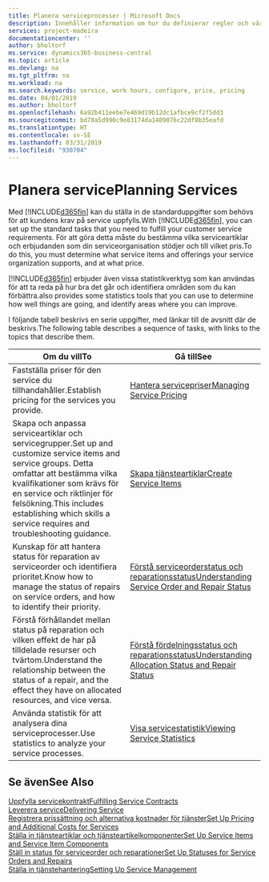 ```yaml
---
title: Planera serviceprocesser | Microsoft Docs
description: Innehåller information om hur du definierar regler och värden för att definiera dina servicepolicyer och -processer.
services: project-madeira
documentationcenter: ''
author: bholtorf
ms.service: dynamics365-business-central
ms.topic: article
ms.devlang: na
ms.tgt_pltfrm: na
ms.workload: na
ms.search.keywords: service, work hours, configure, price, pricing
ms.date: 04/01/2019
ms.author: bholtorf
ms.openlocfilehash: 6a92b411eebe7e469d19b12dc1afbce9cf2f5dd3
ms.sourcegitcommit: bd78a5d990c9e83174da1409076c22df8b35eafd
ms.translationtype: HT
ms.contentlocale: sv-SE
ms.lasthandoff: 03/31/2019
ms.locfileid: "930704"
---
```

# <a name="planning-services"></a><span data-ttu-id="620ed-103">Planera service</span><span class="sxs-lookup"><span data-stu-id="620ed-103">Planning Services</span></span>
<span data-ttu-id="620ed-104">Med [!INCLUDE[d365fin](includes/d365fin_md.md)] kan du ställa in de standarduppgifter som behövs för att kundens krav på service uppfylls.</span><span class="sxs-lookup"><span data-stu-id="620ed-104">With [!INCLUDE[d365fin](includes/d365fin_md.md)], you can set up the standard tasks that you need to fulfill your customer service requirements.</span></span> <span data-ttu-id="620ed-105">För att göra detta måste du bestämma vilka serviceartiklar och erbjudanden som din serviceorganisation stödjer och till vilket pris.</span><span class="sxs-lookup"><span data-stu-id="620ed-105">To do this, you must determine what service items and offerings your service organization supports, and at what price.</span></span>   

[!INCLUDE[d365fin](includes/d365fin_md.md)] <span data-ttu-id="620ed-106">erbjuder även vissa statistikverktyg som kan användas för att ta reda på hur bra det går och identifiera områden som du kan förbättra.</span><span class="sxs-lookup"><span data-stu-id="620ed-106">also provides some statistics tools that you can use to determine how well things are going, and identify areas where you can improve.</span></span>
  
<span data-ttu-id="620ed-107">I följande tabell beskrivs en serie uppgifter, med länkar till de avsnitt där de beskrivs.</span><span class="sxs-lookup"><span data-stu-id="620ed-107">The following table describes a sequence of tasks, with links to the topics that describe them.</span></span>   
  
|<span data-ttu-id="620ed-108">**Om du vill**</span><span class="sxs-lookup"><span data-stu-id="620ed-108">**To**</span></span>|<span data-ttu-id="620ed-109">**Gå till**</span><span class="sxs-lookup"><span data-stu-id="620ed-109">**See**</span></span>|  
|------------|-------------|  
|<span data-ttu-id="620ed-110">Fastställa priser för den service du tillhandahåller.</span><span class="sxs-lookup"><span data-stu-id="620ed-110">Establish pricing for the services you provide.</span></span>|[<span data-ttu-id="620ed-111">Hantera servicepriser</span><span class="sxs-lookup"><span data-stu-id="620ed-111">Managing Service Pricing</span></span>](service-service-price-management.md)|
|<span data-ttu-id="620ed-112">Skapa och anpassa serviceartiklar och servicegrupper.</span><span class="sxs-lookup"><span data-stu-id="620ed-112">Set up and customize service items and service groups.</span></span> <span data-ttu-id="620ed-113">Detta omfattar att bestämma vilka kvalifikationer som krävs för en service och riktlinjer för felsökning.</span><span class="sxs-lookup"><span data-stu-id="620ed-113">This includes establishing which skills a service requires and troubleshooting guidance.</span></span>| [<span data-ttu-id="620ed-114">Skapa tjänsteartiklar</span><span class="sxs-lookup"><span data-stu-id="620ed-114">Create Service Items</span></span>](service-how-to-create-service-items.md)|  
|<span data-ttu-id="620ed-115">Kunskap för att hantera status för reparation av serviceorder och identifiera prioritet.</span><span class="sxs-lookup"><span data-stu-id="620ed-115">Know how to manage the status of repairs on service orders, and how to identify their priority.</span></span>|[<span data-ttu-id="620ed-116">Förstå serviceorderstatus och reparationsstatus</span><span class="sxs-lookup"><span data-stu-id="620ed-116">Understanding Service Order and Repair Status</span></span>](service-service-order-status-and-repair-status.md)|  
|<span data-ttu-id="620ed-117">Förstå förhållandet mellan status på reparation och vilken effekt de har på tilldelade resurser och tvärtom.</span><span class="sxs-lookup"><span data-stu-id="620ed-117">Understand the relationship between the status of a repair, and the effect they have on allocated resources, and vice versa.</span></span>|[<span data-ttu-id="620ed-118">Förstå fördelningsstatus och reparationsstatus</span><span class="sxs-lookup"><span data-stu-id="620ed-118">Understanding Allocation Status and Repair Status</span></span>](service-allocation-status-and-repair-status.md)|  
|<span data-ttu-id="620ed-119">Använda statistik för att analysera dina serviceprocesser.</span><span class="sxs-lookup"><span data-stu-id="620ed-119">Use statistics to analyze your service processes.</span></span> | [<span data-ttu-id="620ed-120">Visa servicestatistik</span><span class="sxs-lookup"><span data-stu-id="620ed-120">Viewing Service Statistics</span></span>](service-service-statistics.md) |

## <a name="see-also"></a><span data-ttu-id="620ed-121">Se även</span><span class="sxs-lookup"><span data-stu-id="620ed-121">See Also</span></span>
[<span data-ttu-id="620ed-122">Uppfylla servicekontrakt</span><span class="sxs-lookup"><span data-stu-id="620ed-122">Fulfilling Service Contracts</span></span>](service-fulfill-service-contracts.md)  
[<span data-ttu-id="620ed-123">Leverera service</span><span class="sxs-lookup"><span data-stu-id="620ed-123">Delivering Service</span></span>](service-deliver-service.md)  
[<span data-ttu-id="620ed-124">Registrera prissättning och alternativa kostnader för tjänster</span><span class="sxs-lookup"><span data-stu-id="620ed-124">Set Up Pricing and Additional Costs for Services</span></span>](service-how-setup-service-costs-pricing.md)  
[<span data-ttu-id="620ed-125">Ställa in tjänsteartiklar och tjänsteartikelkomponenter</span><span class="sxs-lookup"><span data-stu-id="620ed-125">Set Up Service Items and Service Item Components</span></span>](service-how-setup-service-items.md)  
[<span data-ttu-id="620ed-126">Ställ in status för serviceorder och reparationer</span><span class="sxs-lookup"><span data-stu-id="620ed-126">Set Up Statuses for Service Orders and Repairs</span></span>](service-order-repair-status.md)  
[<span data-ttu-id="620ed-127">Ställa in tjänstehantering</span><span class="sxs-lookup"><span data-stu-id="620ed-127">Setting Up Service Management</span></span>](service-setup-service.md)  
